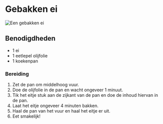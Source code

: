 # Gebakken ei

![Een gebakken ei](https://www.google.com/url?sa=i&url=https%3A%2F%2Fwww.ahealthylife.nl%2Fde-voedingswaarde-van-gebakken-ei%2F&psig=AOvVaw1p4uFdyDyVfTSPEKTZgY8V&ust=1667640545783000&source=images&cd=vfe&ved=0CA0QjRxqFwoTCOjf3KOblPsCFQAAAAAdAAAAABAE)

## Benodigdheden

- 1 ei
- 1 eetlepel olijfolie
- 1 koekenpan

### Bereiding

1. Zet de pan om middelhoog vuur.
2. Doe de olijfolie in de pan en wacht ongeveer 1 minuut.
3. Tik het eitje stuk aan de zijkant van de pan en doe de inhoud hiervan in de pan.
4. Laat het eitje ongeveer 4 minuten bakken.
5. Haal de pan van het vuur en haal het eitje er uit.
6. Eet smakelijk! 
